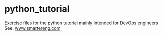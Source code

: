 # python_tutorial

Exercise files for the python tutorial mainly intended for DevOps engineers 
See: www.smartereng.com
